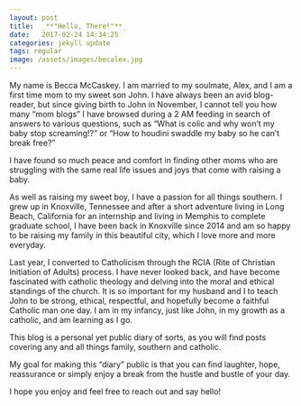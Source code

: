 ```yaml
---
layout: post
title:  _**"Hello, There!"**_
date:   2017-02-24 14:34:25
categories: jekyll update
tags: regular
image: /assets/images/becalex.jpg
---
```



My name is Becca McCaskey. I am married to my soulmate, Alex, and I am a first time mom to my sweet son John.  I have always been an avid blog-reader, but since giving birth to John in November, I cannot tell you how many “mom blogs” I have browsed during a 2 AM feeding in search of answers to various questions, such as “What is colic and why won’t my baby stop screaming!?” or “How to houdini swaddle my baby so he can’t break free?”

I have found so much peace and comfort in finding other moms who are struggling with the same real life issues and joys that come with raising a baby. 

As well as raising my sweet boy, I have a passion for all things southern. I grew up in Knoxville, Tennessee and after a short adventure living in Long Beach, California for an internship and living in Memphis to complete graduate school, I have been back in Knoxville since 2014 and am so happy to be raising my family in this beautiful city, which I love more and more everyday. 

Last year, I converted to Catholicism through the RCIA (Rite of Christian Initiation of Adults) process. I have never looked back, and have become fascinated with catholic theology and delving into the moral and ethical standings of the church. It is so important for my husband and I to teach John to be strong, ethical, respectful, and hopefully become a faithful Catholic man one day. I am in my infancy, just like John, in my growth as a catholic, and am learning as I go. 

This blog is a personal yet public diary of sorts, as you will find posts covering any and all things family, southern and catholic.

 My goal for making this “diary” public is that you can find laughter, hope, reassurance or simply enjoy a break from the hustle and bustle of your day. 

I hope you enjoy and feel free to reach out and say hello!
